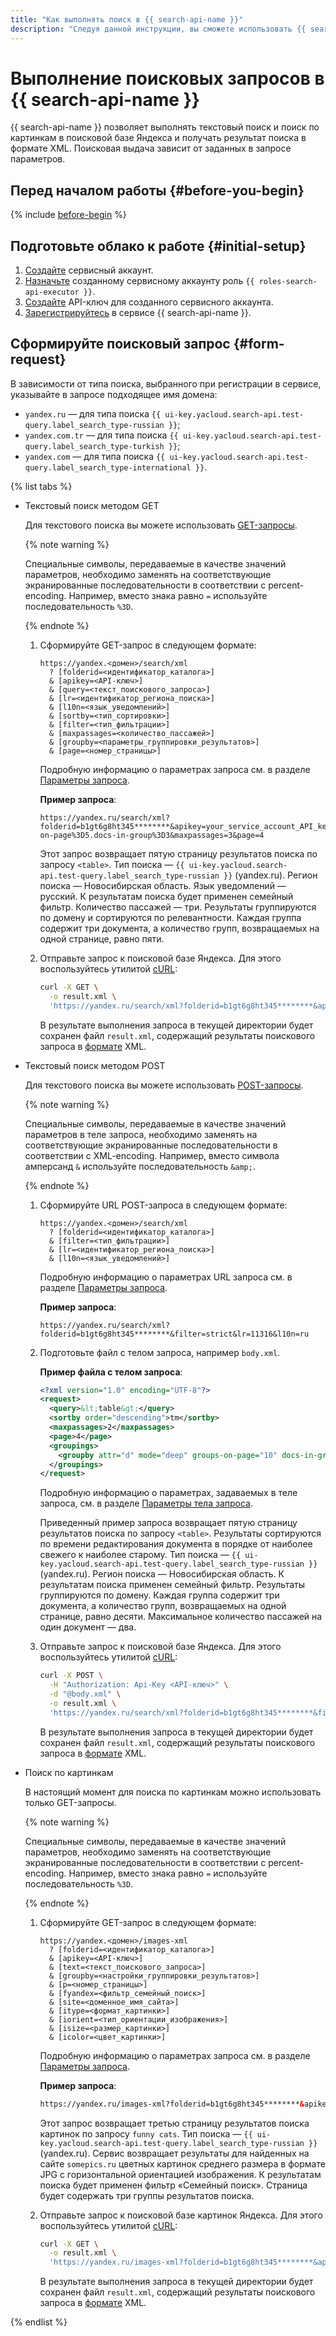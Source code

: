 ```yaml
---
title: "Как выполнять поиск в {{ search-api-name }}"
description: "Следуя данной инструкции, вы сможете использовать {{ search-api-name }} для отправки поисковых запросов и получения поисковой выдачи в формате XML."
---
```


# Выполнение поисковых запросов в {{ search-api-name }}

{{ search-api-name }} позволяет выполнять текстовый поиск и поиск по картинкам в поисковой базе Яндекса и получать результат поиска в формате XML. Поисковая выдача зависит от заданных в запросе параметров.

## Перед началом работы {#before-you-begin}

{% include [before-begin](../../_tutorials/_tutorials_includes/before-you-begin.md) %}

## Подготовьте облако к работе {#initial-setup}

1. [Создайте](../../iam/operations/sa/create.md) сервисный аккаунт.
1. [Назначьте](../../iam/operations/sa/assign-role-for-sa.md#binding-role-resource) созданному сервисному аккаунту роль `{{ roles-search-api-executor }}`.
1. [Создайте](../../iam/operations/api-key/create.md) API-ключ для созданного сервисного аккаунта.
1. [Зарегистрируйтесь](./workaround.md) в сервисе {{ search-api-name }}.

## Сформируйте поисковый запрос {#form-request}

В зависимости от типа поиска, выбранного при регистрации в сервисе, указывайте в запросе подходящее имя домена:
* `yandex.ru` — для типа поиска `{{ ui-key.yacloud.search-api.test-query.label_search_type-russian }}`;
* `yandex.com.tr` — для типа поиска `{{ ui-key.yacloud.search-api.test-query.label_search_type-turkish }}`;
* `yandex.com` — для типа поиска `{{ ui-key.yacloud.search-api.test-query.label_search_type-international }}`.

{% list tabs %}

- Текстовый поиск методом GET

  Для текстового поиска вы можете использовать [GET-запросы](../concepts/get-request.md).

  {% note warning %}

  Специальные символы, передаваемые в качестве значений параметров, необходимо заменять на соответствующие экранированные последовательности в соответствии с percent-encoding. Например, вместо знака равно `=` используйте последовательность `%3D`.

  {% endnote %}

  1. Сформируйте GET-запрос в следующем формате:

      ```httpget
      https://yandex.<домен>/search/xml
        ? [folderid=<идентификатор_каталога>]
        & [apikey=<API-ключ>]
        & [query=<текст_поискового_запроса>]
        & [lr=<идентификатор_региона_поиска>]
        & [l10n=<язык_уведомлений>]
        & [sortby=<тип_сортировки>]
        & [filter=<тип_фильтрации>]
        & [maxpassages=<количество_пассажей>]
        & [groupby=<параметры_группировки_результатов>]
        & [page=<номер_страницы>]
      ```

      Подробную информацию о параметрах запроса см. в разделе [Параметры запроса](../concepts/get-request.md#parameters).

      **Пример запроса**:

      ```httpget
      https://yandex.ru/search/xml?folderid=b1gt6g8ht345********&apikey=your_service_account_API_key********&query=%3Ctable%3E&lr=11316&l10n=ru&sortby=rlv&filter=strict&groupby=attr%3Dd.mode%3Ddeep.groups-on-page%3D5.docs-in-group%3D3&maxpassages=3&page=4
      ```

      Этот запрос возвращает пятую страницу результатов поиска по запросу `<table>`. Тип поиска — `{{ ui-key.yacloud.search-api.test-query.label_search_type-russian }}` (yandex.ru). Регион поиска — Новосибирская область. Язык уведомлений — русский. К результатам поиска будет применен семейный фильтр. Количество пассажей — три. Результаты группируются по домену и сортируются по релевантности. Каждая группа содержит три документа, а количество групп, возвращаемых на одной странице, равно пяти.

  1. Отправьте запрос к поисковой базе Яндекса. Для этого воспользуйтесь утилитой [cURL](https://curl.haxx.se):

      ```bash
      curl -X GET \
        -o result.xml \
        'https://yandex.ru/search/xml?folderid=b1gt6g8ht345********&apikey=your_service_account_API_key********&query=%3Ctable%3E&lr=11316&l10n=ru&sortby=rlv&filter=strict&groupby=attr%3Dd.mode%3Ddeep.groups-on-page%3D5.docs-in-group%3D3&maxpassages=3&page=4'
      ```

      В результате выполнения запроса в текущей директории будет сохранен файл `result.xml`, содержащий результаты поискового запроса в [формате](../concepts/response.md) XML.

- Текстовый поиск методом POST

  Для текстового поиска вы можете использовать [POST-запросы](../concepts/post-request.md).

  {% note warning %}

  Специальные символы, передаваемые в качестве значений параметров в теле запроса, необходимо заменять на соответствующие экранированные последовательности в соответствии с XML-encoding. Например, вместо символа амперсанд `&` используйте последовательность `&amp;`.

  {% endnote %}

  1. Сформируйте URL POST-запроса в следующем формате:

      ```httpget
      https://yandex.<домен>/search/xml
        ? [folderid=<идентификатор_каталога>]
        & [filter=<тип_фильтрации>]
        & [lr=<идентификатор_региона_поиска>]
        & [l10n=<язык_уведомлений>]
      ```

      Подробную информацию о параметрах URL запроса см. в разделе [Параметры запроса](../concepts/post-request.md#parameters).

      **Пример запроса**:

      ```httppost
      https://yandex.ru/search/xml?folderid=b1gt6g8ht345********&filter=strict&lr=11316&l10n=ru
      ```

  1. Подготовьте файл с телом запроса, например `body.xml`.

      **Пример файла с телом запроса**:

      ```xml
      <?xml version="1.0" encoding="UTF-8"?>
      <request>
        <query>&lt;table&gt;</query>
        <sortby order="descending">tm</sortby>
        <maxpassages>2</maxpassages>
        <page>4</page>
        <groupings>
          <groupby attr="d" mode="deep" groups-on-page="10" docs-in-group="3" />
        </groupings>
      </request>
      ```

      Подробную информацию о параметрах, задаваемых в теле запроса, см. в разделе [Параметры тела запроса](../concepts/post-request.md#post-body-parameters).

      Приведенный пример запроса возвращает пятую страницу результатов поиска по запросу `<table>`. Результаты сортируются по времени редактирования документа в порядке от наиболее свежего к наиболее старому. Тип поиска — `{{ ui-key.yacloud.search-api.test-query.label_search_type-russian }}` (yandex.ru). Регион поиска — Новосибирская область. К результатам поиска применен семейный фильтр. Результаты группируются по домену. Каждая группа содержит три документа, а количество групп, возвращаемых на одной странице, равно десяти. Максимальное количество пассажей на один документ — два.

  1. Отправьте запрос к поисковой базе Яндекса. Для этого воспользуйтесь утилитой [cURL](https://curl.haxx.se):

      ```bash
      curl -X POST \
        -H "Authorization: Api-Key <API-ключ>" \
        -d "@body.xml" \
        -o result.xml \
        'https://yandex.ru/search/xml?folderid=b1gt6g8ht345********&filter=strict&lr=11316&l10n=ru'
      ```

      В результате выполнения запроса в текущей директории будет сохранен файл `result.xml`, содержащий результаты поискового запроса в [формате](../concepts/response.md) XML.

- Поиск по картинкам

  В настоящий момент для поиска по картинкам можно использовать только GET-запросы.

  {% note warning %}

  Специальные символы, передаваемые в качестве значений параметров, необходимо заменять на соответствующие экранированные последовательности в соответствии с percent-encoding. Например, вместо знака равно `=` используйте последовательность `%3D`.

  {% endnote %}

  1. Сформируйте GET-запрос в следующем формате:

      ```text
      https://yandex.<домен>/images-xml
        ? [folderid=<идентификатор_каталога>]
        & [apikey=<API-ключ>]
        & [text=<текст_поискового_запроса>]
        & [groupby=<настройки_группировки_результатов>]
        & [p=<номер_страницы>]
        & [fyandex=<фильтр_семейный_поиск>]
        & [site=<доменное_имя_сайта>]
        & [itype=<формат_картинки>]
        & [iorient=<тип_ориентации_изображения>]
        & [isize=<размер_картинки>]
        & [icolor=<цвет_картинки>]
      ```

      Подробную информацию о параметрах запроса см. в разделе [Параметры запроса](../concepts/pic-search.md#parameters).

      **Пример запроса**:

      ```html
      https://yandex.ru/images-xml?folderid=b1gt6g8ht345********&apikey=your_service_account_API_key********&text=funny+cats&groupby=attr=ii.groups-on-page=3&p=2&fyandex=1&site=somepics.ru&itype=jpg&iorient=horizontal&isize=medium&icolor=color
      ```

      Этот запрос возвращает третью страницу результатов поиска картинок по запросу `funny cats`. Тип поиска — `{{ ui-key.yacloud.search-api.test-query.label_search_type-russian }}` (yandex.ru). Сервис возвращает результаты для найденных на сайте `somepics.ru` цветных картинок среднего размера в формате JPG с горизонтальной ориентацией изображения. К результатам поиска будет применен фильтр «Семейный поиск». Страница будет содержать три группы результатов поиска.

  1. Отправьте запрос к поисковой базе картинок Яндекса. Для этого воспользуйтесь утилитой [cURL](https://curl.haxx.se):

      ```bash
      curl -X GET \
        -o result.xml \
        'https://yandex.ru/images-xml?folderid=b1gt6g8ht345********&apikey=your_service_account_API_key********&text=funny+cats&groupby=attr=ii.groups-on-page=3&p=2&fyandex=1&site=somepics.ru&itype=jpg&iorient=horizontal&isize=medium&icolor=color'
      ```

      В результате выполнения запроса в текущей директории будет сохранен файл `result.xml`, содержащий результаты поискового запроса в [формате](../concepts/pic-response.md) XML.

{% endlist %}
